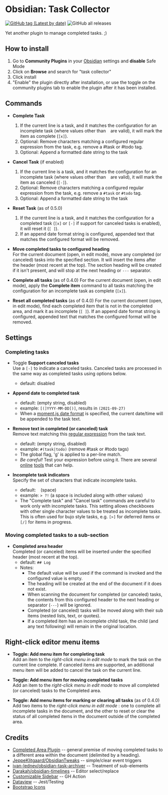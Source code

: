 # Obsidian: Task Collector
[![GitHub tag (Latest by date)](https://img.shields.io/github/v/tag/ebullient/obsidian-task-collector)](https://github.com/ebullient/obsidian-task-collector/releases) ![GitHub all releases](https://img.shields.io/github/downloads/ebullient/obsidian-task-collector/total?color=success)

Yet another plugin to manage completed tasks. ;)

## How to install

1. Go to **Community Plugins** in your [Obsidian](https://www.obsidian.md) settings and **disable** Safe Mode
2. Click on **Browse** and search for "task collector"
3. Click install
4. "Enable" the plugin directly after installation, or use the toggle on the community plugins tab to enable the plugin after it has been installed.

## Commands

- **Complete Task**  
    1. If the current line is a task, and it matches the configuration for an incomplete task (where values other than ` ` are valid), it will mark the item as complete (`[x]`). 
    2. Optional: Remove characters matching a configured regular expression from the task, e.g. remove a #task or #todo tag.
    3. Optional: Append a formatted date string to the task

- **Cancel Task** (if enabled)  
    1. If the current line is a task, and it matches the configuration for an incomplete task (where values other than ` ` are valid), it will mark the item as canceled (`[-]`). 
    2. Optional: Remove characters matching a configured regular expression from the task, e.g. remove a `#task` or `#todo` tag.
    3. Optional: Append a formatted date string to the task

-  **Reset Task** (as of 0.5.0)
    1. If the current line is a task, and it matches the configuration for a completed task (`[x]` or `[-]` if support for canceled tasks is enabled), it will reset it (`[ ]`). 
    2. If an append date format string is configured, appended text that matches the configured format will be removed.

- **Move completed tasks to configured heading**  
    For the current document (open, in edit mode), move any completed (or canceled) tasks into the specified section. It will insert the items after the header (most recent at the top). The section heading will be created if it isn't present, and will stop at the next heading or `---` separator.
    
- **Complete all tasks** (as of 0.4.0)
    For the current document (open, in edit mode), apply the **Complete item** command to all tasks matching the configuration for an incomplete task as complete (`[x]`). 

-  **Reset all completed tasks** (as of 0.4.0)
    For the current document (open, in edit mode), find each completed item that is not in the completed area, and mark it as incomplete (`[ ]`). If an append date format string is configured, appended text that matches the configured format will be removed.
    
## Settings

### Completing tasks

- Toggle **Support canceled tasks**  
  Use a `[-]` to indicate a canceled tasks. Canceled tasks are processed in the same way as completed tasks using options below.
  - default: disabled

- **Append date to completed task**
    - default: (empty string, disabled)
    - example: `[(]YYYY-MM-DD[)]`, results in `(2021-09-27)`
    - When a [moment.js date format](https://momentjs.com/docs/#/displaying/format/) is specified, the current date/time will be appended to the task text.

- **Remove text in completed (or canceled) task**  
    Remove text matching this [regular expression](https://developer.mozilla.org/en-US/docs/Web/JavaScript/Guide/Regular_Expressions) from the task text. 
    - default: (empty string, disabled)
    - example: `#(task|todo)` (remove #task or #todo tags)
    - The global flag, 'g' is applied to a per-line match.
    - *Be careful!* Test your expression before using it. There are several [online](https://www.regextester.com/) [tools](https://regex.observepoint.com/) that can help.

- **Incomplete task indicators**  
    Specify the set of characters that indicate incomplete tasks.
    - default: ` ` (space)
    - example: `> ?!` (a space is included along with other values)
    - The "Complete task" and "Cancel task" commands are careful to work only with incomplete tasks. This setting allows checkboxes with other single character values to be treated as incomplete tasks. This is often used for bujo style tasks, e.g. `[>]` for deferred items or `[/]` for items in progress.

### Moving completed tasks to a sub-section

- **Completed area header**  
    Completed (or canceled) items will be inserted under the specified header (most recent at the top).
    - default: `## Log`
    - Notes:
      - The default value will be used if the command is invoked and the configured value is empty. 
      - The heading will be created at the end of the document if it does not exist.
      - When scanning the document for completed (or canceled) tasks, the contents from this configured header to the next heading or separator (`---`) will be ignored.
      - Completed (or canceled) tasks will be moved along with their sub items (nested lists, text, or quotes). 
      - If a completed item has an incomplete child task, the child (and any text following) will remain in the original location.

## Right-click editor menu items

- **Toggle: Add menu item for completing task**  
  Add an item to the _right-click menu in edit mode_ to mark the task on the current line complete. If canceled items are supported, an additional menu item will be added to cancel the task on the current line.

- **Toggle: Add menu item for moving completed tasks**  
  Add an item to the _right-click menu in edit mode_ to move all completed (or canceled) tasks to the Completed area.
  
- **Toggle: Add menu items for marking or clearing all tasks**  (as of 0.4.0)
  Add two items to the _right-click menu in edit mode_ : one to complete
  all incomplete tasks in the document, and the other to reset or clear the status of all completed items in the document outside of the completed area.
  
## Credits

- [Completed Area Plugin](https://github.com/DahaWong/obsidian-completed) -- general premise of moving completed tasks to a different area within the document (delimited by a heading).
- [JeppeKlitgaard/ObsidianTweaks](https://github.com/JeppeKlitgaard/ObsidianTweaks/) -- simple/clear event triggers
- [ivan-lednev/obsidian-task-archiver](https://github.com/ivan-lednev/obsidian-task-archiver) -- Treatment of sub-elements
- [Darakah/obsidian-timelines](https://github.com/Darakah/obsidian-timelines) -- Editor select/replace
- [Customizable Sidebar](https://github.com/phibr0/obsidian-customizable-sidebar) -- GH Action
- [Dataview](https://github.com/blacksmithgu/obsidian-dataview) -- Jest/Testing
- [Bootstrap Icons](https://icons.getbootstrap.com/)

